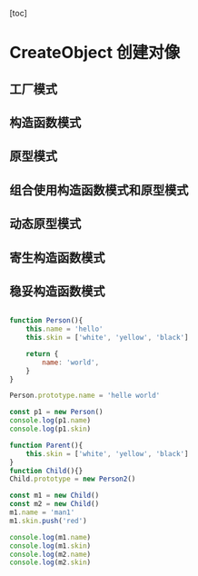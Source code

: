 [toc]

# CreateObject 创建对像

## 工厂模式

## 构造函数模式

## 原型模式

## 组合使用构造函数模式和原型模式

## 动态原型模式

## 寄生构造函数模式

## 稳妥构造函数模式

```JavaScript

function Person(){
    this.name = 'hello'
    this.skin = ['white', 'yellow', 'black']

    return {
        name: 'world',
    }
}

Person.prototype.name = 'helle world'

const p1 = new Person()
console.log(p1.name)
console.log(p1.skin)

function Parent(){
    this.skin = ['white', 'yellow', 'black']
}
function Child(){}
Child.prototype = new Person2()

const m1 = new Child()
const m2 = new Child()
m1.name = 'man1'
m1.skin.push('red')

console.log(m1.name)
console.log(m1.skin)
console.log(m2.name)
console.log(m2.skin)

```
